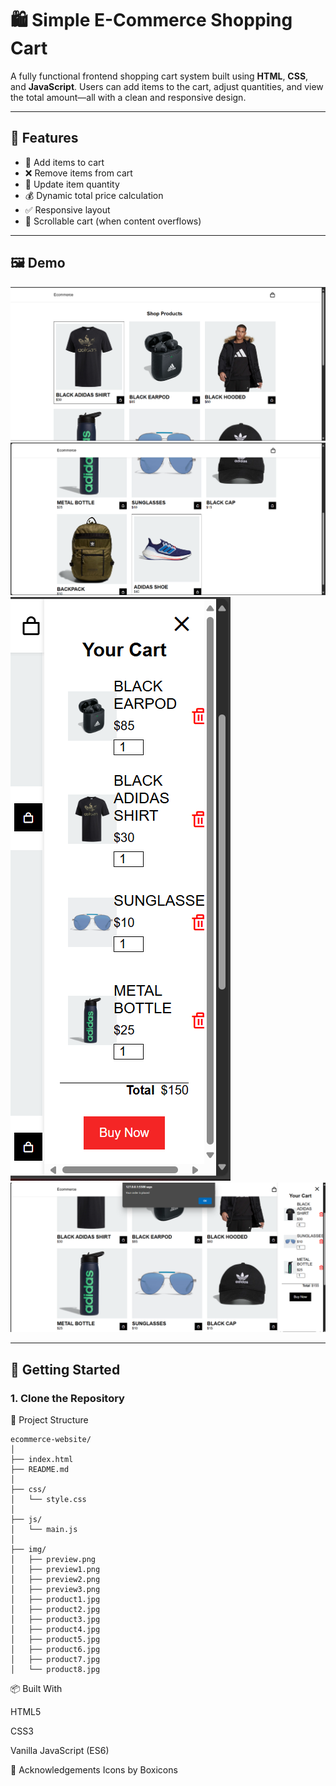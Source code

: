 # 🛍️ Simple E-Commerce Shopping Cart

A fully functional frontend shopping cart system built using **HTML**, **CSS**, and **JavaScript**. Users can add items to the cart, adjust quantities, and view the total amount—all with a clean and responsive design.

---

## 🔧 Features

- 🛒 Add items to cart
- ❌ Remove items from cart
- 🔢 Update item quantity
- 💰 Dynamic total price calculation
- ✅ Responsive layout
- 🧾 Scrollable cart (when content overflows)

---

## 🖼️ Demo

![Project Screenshot](./img/preview.png) 
![Project Screenshot](./img/preview1.png)
![Project Screenshot](./img/preview2.png)
![Project Screenshot](./img/preview3.png)

---

## 🚀 Getting Started

### 1. Clone the Repository


📁 Project Structure

```
ecommerce-website/
│
├── index.html
├── README.md
│
├── css/
│   └── style.css
│
├── js/
│   └── main.js
│
├── img/
│   ├── preview.png
│   ├── preview1.png
│   ├── preview2.png
│   ├── preview3.png
│   ├── product1.jpg
│   ├── product2.jpg
│   ├── product3.jpg
│   ├── product4.jpg
│   ├── product5.jpg
│   ├── product6.jpg
│   ├── product7.jpg
│   └── product8.jpg

```

📦 Built With

HTML5

CSS3

Vanilla JavaScript (ES6)

🙌 Acknowledgements
Icons by Boxicons

